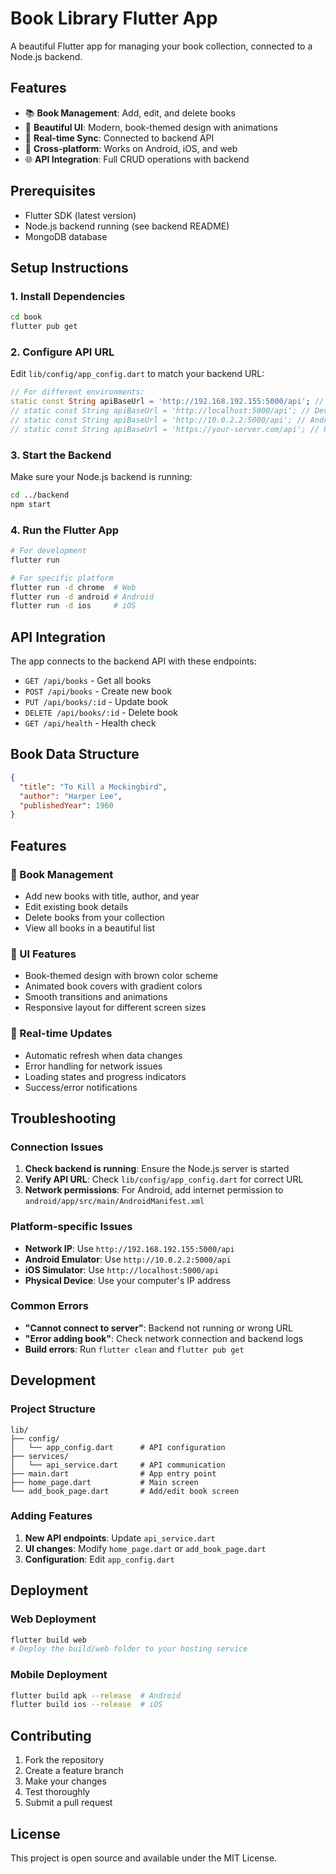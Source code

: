 # Book Library Flutter App

A beautiful Flutter app for managing your book collection, connected to a Node.js backend.

## Features

- 📚 **Book Management**: Add, edit, and delete books
- 🎨 **Beautiful UI**: Modern, book-themed design with animations
- 🔄 **Real-time Sync**: Connected to backend API
- 📱 **Cross-platform**: Works on Android, iOS, and web
- 🌐 **API Integration**: Full CRUD operations with backend

## Prerequisites

- Flutter SDK (latest version)
- Node.js backend running (see backend README)
- MongoDB database

## Setup Instructions

### 1. Install Dependencies

```bash
cd book
flutter pub get
```

### 2. Configure API URL

Edit `lib/config/app_config.dart` to match your backend URL:

```dart
// For different environments:
static const String apiBaseUrl = 'http://192.168.192.155:5000/api'; // Network IP
// static const String apiBaseUrl = 'http://localhost:5000/api'; // Development
// static const String apiBaseUrl = 'http://10.0.2.2:5000/api'; // Android Emulator
// static const String apiBaseUrl = 'https://your-server.com/api'; // Production
```

### 3. Start the Backend

Make sure your Node.js backend is running:

```bash
cd ../backend
npm start
```

### 4. Run the Flutter App

```bash
# For development
flutter run

# For specific platform
flutter run -d chrome  # Web
flutter run -d android # Android
flutter run -d ios     # iOS
```

## API Integration

The app connects to the backend API with these endpoints:

- `GET /api/books` - Get all books
- `POST /api/books` - Create new book
- `PUT /api/books/:id` - Update book
- `DELETE /api/books/:id` - Delete book
- `GET /api/health` - Health check

## Book Data Structure

```json
{
  "title": "To Kill a Mockingbird",
  "author": "Harper Lee",
  "publishedYear": 1960
}
```

## Features

### 📖 Book Management
- Add new books with title, author, and year
- Edit existing book details
- Delete books from your collection
- View all books in a beautiful list

### 🎨 UI Features
- Book-themed design with brown color scheme
- Animated book covers with gradient colors
- Smooth transitions and animations
- Responsive layout for different screen sizes

### 🔄 Real-time Updates
- Automatic refresh when data changes
- Error handling for network issues
- Loading states and progress indicators
- Success/error notifications

## Troubleshooting

### Connection Issues
1. **Check backend is running**: Ensure the Node.js server is started
2. **Verify API URL**: Check `lib/config/app_config.dart` for correct URL
3. **Network permissions**: For Android, add internet permission to `android/app/src/main/AndroidManifest.xml`

### Platform-specific Issues
- **Network IP**: Use `http://192.168.192.155:5000/api`
- **Android Emulator**: Use `http://10.0.2.2:5000/api`
- **iOS Simulator**: Use `http://localhost:5000/api`
- **Physical Device**: Use your computer's IP address

### Common Errors
- **"Cannot connect to server"**: Backend not running or wrong URL
- **"Error adding book"**: Check network connection and backend logs
- **Build errors**: Run `flutter clean` and `flutter pub get`

## Development

### Project Structure
```
lib/
├── config/
│   └── app_config.dart      # API configuration
├── services/
│   └── api_service.dart     # API communication
├── main.dart                # App entry point
├── home_page.dart           # Main screen
└── add_book_page.dart       # Add/edit book screen
```

### Adding Features
1. **New API endpoints**: Update `api_service.dart`
2. **UI changes**: Modify `home_page.dart` or `add_book_page.dart`
3. **Configuration**: Edit `app_config.dart`

## Deployment

### Web Deployment
```bash
flutter build web
# Deploy the build/web folder to your hosting service
```

### Mobile Deployment
```bash
flutter build apk --release  # Android
flutter build ios --release  # iOS
```

## Contributing

1. Fork the repository
2. Create a feature branch
3. Make your changes
4. Test thoroughly
5. Submit a pull request

## License

This project is open source and available under the MIT License.
